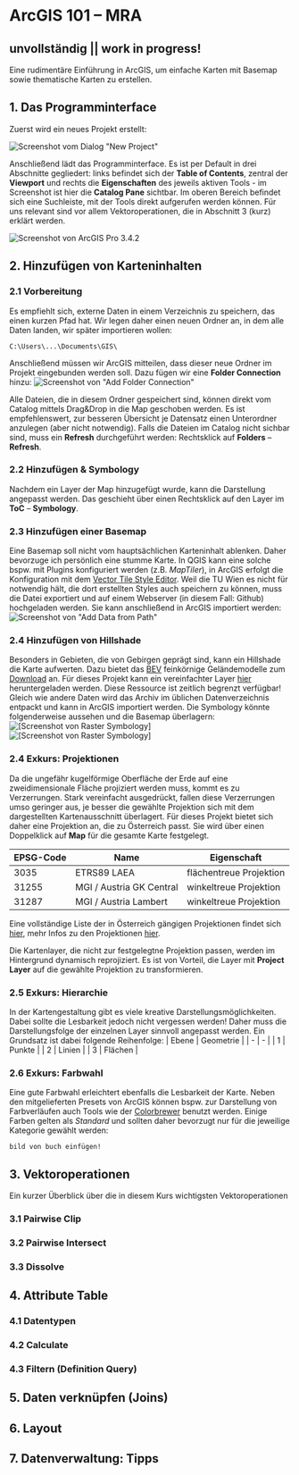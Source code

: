 # ArcGIS 101 &ndash; MRA
## unvollständig || work in progress!
Eine rudimentäre Einführung in ArcGIS, um einfache Karten mit Basemap sowie thematische Karten zu erstellen.

## 1. Das Programminterface
Zuerst wird ein neues Projekt erstellt:

![Screenshot vom Dialog "New Project"](./img/new.jpg)

Anschließend lädt das Programminterface. Es ist per Default in drei Abschnitte gegliedert: links befindet sich der **Table of Contents**, zentral der **Viewport** und rechts die **Eigenschaften** des jeweils aktiven Tools - im Screenshot ist hier die **Catalog Pane** sichtbar. Im oberen Bereich befindet sich eine Suchleiste, mit der Tools direkt aufgerufen werden können. Für uns relevant sind vor allem Vektoroperationen, die in Abschnitt 3 (kurz) erklärt werden.

![Screenshot von ArcGIS Pro 3.4.2](./img/arcgis_ui.jpg)


## 2. Hinzufügen von Karteninhalten

### 2.1 Vorbereitung

Es empfiehlt sich, externe Daten in einem Verzeichnis zu speichern, das einen kurzen Pfad hat. Wir legen daher einen neuen Ordner an, in dem alle Daten landen, wir später importieren wollen:

```
C:\Users\...\Documents\GIS\
```
Anschließend müssen wir ArcGIS mitteilen, dass dieser neue Ordner im Projekt eingebunden werden soll. Dazu fügen wir eine **Folder Connection** hinzu:
![Screenshot von "Add Folder Connection"](./img/addd_folder.jpg)

Alle Dateien, die in diesem Ordner gespeichert sind, können direkt vom Catalog mittels Drag&Drop in die Map geschoben werden. Es ist empfehlenswert, zur besseren Übersicht je Datensatz einen Unterordner anzulegen (aber nicht notwendig). Falls die Dateien im Catalog nicht sichbar sind, muss ein **Refresh** durchgeführt werden: Rechtsklick auf **Folders** &ndash; **Refresh**.

### 2.2 Hinzufügen & Symbology

Nachdem ein Layer der Map hinzugefügt wurde, kann die Darstellung angepasst werden. Das geschieht über einen Rechtsklick auf den Layer im **ToC** &ndash; **Symbology**.

### 2.3 Hinzufügen einer Basemap

Eine Basemap soll nicht vom hauptsächlichen Karteninhalt ablenken. Daher bevorzuge ich persönlich eine stumme Karte. In QGIS kann eine solche bspw. mit Plugins konfiguriert werden (z.B. *MapTiler*), in ArcGIS erfolgt die Konfiguration mit dem [Vector Tile Style Editor](https://www.arcgis.com/apps/vtseditor/en/#/styles). Weil die TU Wien es nicht für notwendig hält, die dort erstellten Styles auch speichern zu können, muss die Datei exportiert und auf einem Webserver (in diesem Fall: Github) hochgeladen werden. Sie kann anschließend in ArcGIS importiert werden:
![Screenshot von "Add Data from Path"](./img/add_frompath.jpg)

### 2.4 Hinzufügen von Hillshade

Besonders in Gebieten, die von Gebirgen geprägt sind, kann ein Hillshade die Karte aufwerten. Dazu bietet das [BEV](https://www.bev.gv.at/) feinkörnige Geländemodelle zum [Download](https://data.bev.gv.at/geonetwork/srv/ger/catalog.search#/search?isTemplate=n&resourceTemporalDateRange=%7B%22range%22:%7B%22resourceTemporalDateRange%22:%7B%22gte%22:null,%22lte%22:null,%22relation%22:%22intersects%22%7D%7D%7D&sortBy=creationDateForResource&sortOrder=desc&from=1&to=100&any=ALS%20DTM%20H%C3%B6henraster%201m) an. Für dieses Projekt kann ein vereinfachter Layer [hier](http://nc.dazzr.space/DTM_OOe.zip) heruntergeladen werden. Diese Ressource ist zeitlich begrenzt verfügbar! Gleich wie andere Daten wird das Archiv im üblichen Datenverzeichnis entpackt und kann in ArcGIS importiert werden. Die Symbology könnte folgenderweise aussehen und die Basemap überlagern:
![[Screenshot von Raster Symbology]](./img/raster_sym1.jpg)
![[Screenshot von Raster Symbology]](./img/raster_sym2.jpg)

### 2.4 Exkurs: Projektionen

Da die ungefähr kugelförmige Oberfläche der Erde auf eine zweidimensionale Fläche projiziert werden muss, kommt es zu Verzerrungen. Stark vereinfacht ausgedrückt, fallen diese Verzerrungen umso geringer aus, je besser die gewählte Projektion sich mit dem dargestellten Kartenausschnitt überlagert. Für dieses Projekt bietet sich daher eine Projektion an, die zu Österreich passt. Sie wird über einen Doppelklick auf **Map** für die gesamte Karte festgelegt.

| EPSG-Code | Name | Eigenschaft |
| - | - | - |
| 3035 | ETRS89 LAEA | flächentreue Projektion |
| 31255 | MGI / Austria GK Central | winkeltreue Projektion |
| 31287 | MGI / Austria Lambert | winkeltreue Projektion |

Eine vollständige Liste der in Österreich gängigen Projektionen findet sich [hier](https://www.bev.gv.at/dam/jcr:b3d3e774-4a00-4faa-b1c1-eee986e62007/EPSG_Austria_BEV.pdf), mehr Infos zu den Projektionen [hier](https://pro.arcgis.com/de/pro-app/3.3/help/mapping/properties/list-of-supported-map-projections.htm).

Die Kartenlayer, die nicht zur festgelegtne Projektion passen, werden im Hintergrund dynamisch reprojiziert. Es ist von Vorteil, die Layer mit **Project Layer** auf die gewählte Projektion zu transformieren.

### 2.5 Exkurs: Hierarchie
In der Kartengestaltung gibt es viele kreative Darstellungsmöglichkeiten. Dabei sollte die Lesbarkeit jedoch nicht vergessen werden! Daher muss die Darstellungsfolge der einzelnen Layer sinnvoll angepasst werden. Ein Grundsatz ist dabei folgende Reihenfolge:
| Ebene | Geometrie |
| - | - |
| 1 | Punkte |
| 2 | Linien |
| 3 | Flächen |

### 2.6 Exkurs: Farbwahl
Eine gute Farbwahl erleichtert ebenfalls die Lesbarkeit der Karte. Neben den mitgelieferten Presets von ArcGIS können bspw. zur Darstellung von Farbverläufen auch Tools wie der [Colorbrewer](https://colorbrewer2.org/) benutzt werden.
Einige Farben gelten als *Standard* und sollten daher bevorzugt nur für die jeweilige Kategorie gewählt werden:
```
bild von buch einfügen!
```
## 3. Vektoroperationen

Ein kurzer Überblick über die in diesem Kurs wichtigsten Vektoroperationen

### 3.1 Pairwise Clip

### 3.2 Pairwise Intersect

### 3.3 Dissolve

## 4. Attribute Table

### 4.1 Datentypen

### 4.2 Calculate

### 4.3 Filtern (Definition Query)

## 5. Daten verknüpfen (Joins)

## 6. Layout

## 7. Datenverwaltung: Tipps
